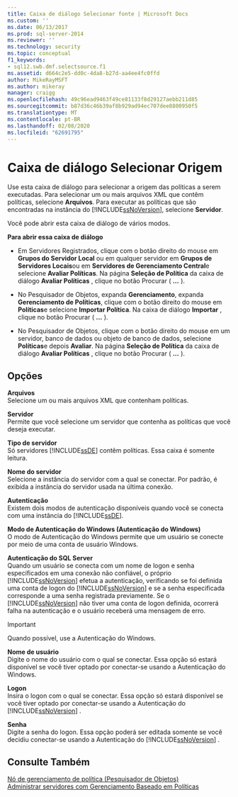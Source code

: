 ```yaml
---
title: Caixa de diálogo Selecionar fonte | Microsoft Docs
ms.custom: ''
ms.date: 06/13/2017
ms.prod: sql-server-2014
ms.reviewer: ''
ms.technology: security
ms.topic: conceptual
f1_keywords:
- sql12.swb.dmf.selectsource.f1
ms.assetid: d664c2e5-dd0c-4da8-b27d-aa4ee4fc0ffd
author: MikeRayMSFT
ms.author: mikeray
manager: craigg
ms.openlocfilehash: 49c96ead9463f49ce81133f8d29127aebb211d85
ms.sourcegitcommit: b87d36c46b39af8b929ad94ec707dee8800950f5
ms.translationtype: MT
ms.contentlocale: pt-BR
ms.lasthandoff: 02/08/2020
ms.locfileid: "62691795"
---
```

# <a name="select-source-dialog-box"></a>Caixa de diálogo Selecionar Origem
  Use esta caixa de diálogo para selecionar a origem das políticas a serem executadas. Para selecionar um ou mais arquivos XML que contêm políticas, selecione **Arquivos**. Para executar as políticas que são encontradas na instância do [!INCLUDE[ssNoVersion](../../includes/ssnoversion-md.md)], selecione **Servidor**.  
  
 Você pode abrir esta caixa de diálogo de vários modos.  
  
 **Para abrir essa caixa de diálogo**  
  
-   Em Servidores Registrados, clique com o botão direito do mouse em **Grupos do Servidor Local** ou em qualquer servidor em **Grupos de Servidores Locais**ou em **Servidores de Gerenciamento Central**e selecione **Avaliar Políticas**. Na página **Seleção de Política** da caixa de diálogo **Avaliar Políticas** , clique no botão Procurar ( **...** ).  
  
-   No Pesquisador de Objetos, expanda **Gerenciamento**, expanda **Gerenciamento de Políticas**, clique com o botão direito do mouse em **Políticas**e selecione **Importar Política**. Na caixa de diálogo **Importar** , clique no botão Procurar ( **...** ).  
  
-   No Pesquisador de Objetos, clique com o botão direito do mouse em um servidor, banco de dados ou objeto de banco de dados, selecione **Políticas**e depois **Avaliar**. Na página **Seleção de Política** da caixa de diálogo **Avaliar Políticas** , clique no botão Procurar ( **...** ).  
  
## <a name="options"></a>Opções  
 **Arquivos**  
 Selecione um ou mais arquivos XML que contenham políticas.  
  
 **Servidor**  
 Permite que você selecione um servidor que contenha as políticas que você deseja executar.  
  
 **Tipo de servidor**  
 Só servidores [!INCLUDE[ssDE](../../includes/ssde-md.md)] contêm políticas. Essa caixa é somente leitura.  
  
 **Nome do servidor**  
 Selecione a instância do servidor com a qual se conectar. Por padrão, é exibida a instância do servidor usada na última conexão.  
  
 **Autenticação**  
 Existem dois modos de autenticação disponíveis quando você se conecta com uma instância do [!INCLUDE[ssDE](../../includes/ssde-md.md)].  
  
 **Modo de Autenticação do Windows (Autenticação do Windows)**  
 O modo de Autenticação do Windows permite que um usuário se conecte por meio de uma conta de usuário Windows.  
  
 **Autenticação do SQL Server**  
 Quando um usuário se conecta com um nome de logon e senha especificados em uma conexão não confiável, o próprio [!INCLUDE[ssNoVersion](../../includes/ssnoversion-md.md)] efetua a autenticação, verificando se foi definida uma conta de logon do [!INCLUDE[ssNoVersion](../../includes/ssnoversion-md.md)] e se a senha especificada corresponde a uma senha registrada previamente. Se o [!INCLUDE[ssNoVersion](../../includes/ssnoversion-md.md)] não tiver uma conta de logon definida, ocorrerá falha na autenticação e o usuário receberá uma mensagem de erro.  
  
> [!IMPORTANT]  
>  Quando possível, use a Autenticação do Windows.  
  
 **Nome de usuário**  
 Digite o nome do usuário com o qual se conectar. Essa opção só estará disponível se você tiver optado por conectar-se usando a Autenticação do Windows.  
  
 **Logon**  
 Insira o logon com o qual se conectar. Essa opção só estará disponível se você tiver optado por conectar-se usando a Autenticação do [!INCLUDE[ssNoVersion](../../includes/ssnoversion-md.md)] .  
  
 **Senha**  
 Digite a senha do logon. Essa opção poderá ser editada somente se você decidiu conectar-se usando a Autenticação do [!INCLUDE[ssNoVersion](../../includes/ssnoversion-md.md)] .  
  
## <a name="see-also"></a>Consulte Também  
 [Nó de gerenciamento de política &#40;Pesquisador de Objetos&#41;](../../ssms/object/object-explorer.md)   
 [Administrar servidores com Gerenciamento Baseado em Políticas](administer-servers-by-using-policy-based-management.md)  
  
  
